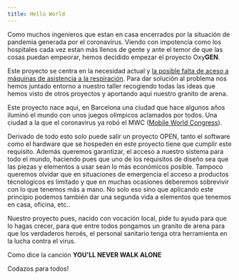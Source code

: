 ```yaml
---
title: Hello World
---
```

Como muchos ingenieros que estan en casa encerrados por la situación de pandemia generada por el coronavirus. Viendo con impotencia como los hospitales cada vez estan más llenos de gente y ante el temor de que las cosas puedan empeorar, hemos decidido empezar el proyecto Oxy**GEN**.

Este proyecto se centra en la necesidad actual y [la posible falta de aceso a máquinas de asistencia a la respiración](https://www.elconfidencial.com/espana/2020-03-12/respiradores-coronavirus-madrid-compra-comunidades_2492939/). Para dar solución al problema nos hemos juntado entorno a nuestro taller recogiendo todas las ideas que hemos visto de otros proyectos y aportando aqui nuestro granito de arena.

Este proyecto nace aqui, en Barcelona una ciudad que hace algunos años iluminó el mundo con unos juegos olímpicos aclamados por todos. Una ciudad a la que el coronavirus ya robó el MWC ([Mobile World Congress](https://www.mwcbarcelona.com/)).

Derivado de todo esto solo puede salir un proyecto OPEN, tanto el software como el hardware que se hospeden en este proyecto tiene que cumplir este requisito. Además queremos garantizar, el acceso a nuestro sistema para todo el mundo, haciendo pues que uno de los requisitos de diseño sea que las piezas y elementos a usar sean lo más económicos posible. Tampoco queremos olvidar que en situaciones de emergencia el acceso a productos técnologicos es limitado y que en muchas ocasiones deberemos sobrevivir con lo que tenemos más a mano. No solo eso sino que aplicando este principio podemos también dar una segunda vida a elementos que tenemos en casa, oficina, etc..

Nuestro proyecto pues, nacido con vocación local, pide tu ayuda para que lo hagas crecer, para que entre todos pongamos un granito de arena para que los verdaderos heroés, el personal sanitario tenga otra herramienta en la lucha contra el virus.

Como dice la canción **YOU'LL NEVER WALK ALONE**

Codazos para todos!